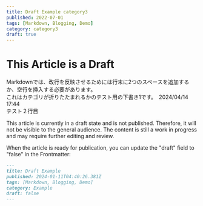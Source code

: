 ```yaml
---
title: Draft Example category3
published: 2022-07-01
tags: [Markdown, Blogging, Demo]
category: category3
draft: true
---
```


# This Article is a Draft

Markdownでは、改行を反映させるためには行末に2つのスペースを追加するか、空行を挿入する必要があります。  
これはカテゴリが折りたたまれるかのテスト用の下書き1です。　2024/04/14　17:44  
テスト２行目

This article is currently in a draft state and is not published. Therefore, it will not be visible to the general audience. The content is still a work in progress and may require further editing and review.

When the article is ready for publication, you can update the "draft" field to "false" in the Frontmatter:

```markdown
---
title: Draft Example
published: 2024-01-11T04:40:26.381Z
tags: [Markdown, Blogging, Demo]
category: Example
draft: false
---
